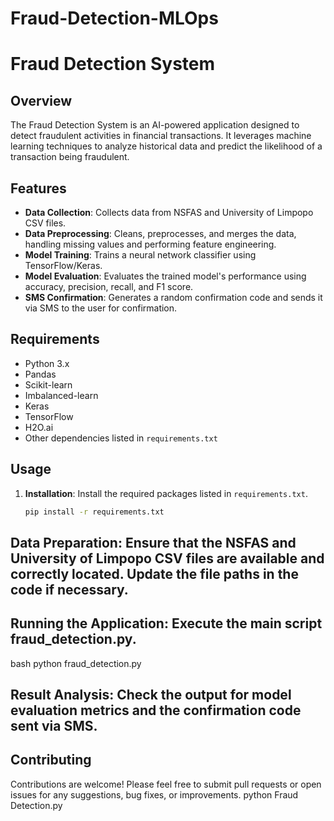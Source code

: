 # Fraud-Detection-MLOps
# Fraud Detection System

## Overview
The Fraud Detection System is an AI-powered application designed to detect fraudulent activities in financial transactions. It leverages machine learning techniques to analyze historical data and predict the likelihood of a transaction being fraudulent.

## Features
- **Data Collection**: Collects data from NSFAS and University of Limpopo CSV files.
- **Data Preprocessing**: Cleans, preprocesses, and merges the data, handling missing values and performing feature engineering.
- **Model Training**: Trains a neural network classifier using TensorFlow/Keras.
- **Model Evaluation**: Evaluates the trained model's performance using accuracy, precision, recall, and F1 score.
- **SMS Confirmation**: Generates a random confirmation code and sends it via SMS to the user for confirmation.

## Requirements
- Python 3.x
- Pandas
- Scikit-learn
- Imbalanced-learn
- Keras
- TensorFlow
- H2O.ai
- Other dependencies listed in `requirements.txt`

## Usage
1. **Installation**: Install the required packages listed in `requirements.txt`.
   ```bash
   pip install -r requirements.txt
## Data Preparation: Ensure that the NSFAS and University of Limpopo CSV files are available and correctly located. Update the file paths in the code if necessary.
## Running the Application: Execute the main script fraud_detection.py.
bash
python fraud_detection.py
## Result Analysis: Check the output for model evaluation metrics and the confirmation code sent via SMS.

## Contributing
Contributions are welcome! Please feel free to submit pull requests or open issues for any suggestions, bug fixes, or improvements.
python Fraud Detection.py
